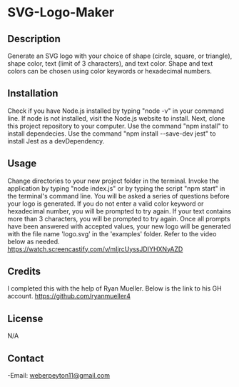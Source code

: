 # SVG-Logo-Maker

## Description

Generate an SVG logo with your choice of shape (circle, square, or triangle), shape color, text (limit of 3 characters), and text color. Shape and text colors can be chosen using color keywords or hexadecimal numbers.

## Installation

Check if you have Node.js installed by typing "node -v" in your command line. If node is not installed, visit the Node.js website to install. Next, clone this project repository to your computer. Use the command "npm install" to install dependecies. Use the command "npm install --save-dev jest" to install Jest as a devDependency.

## Usage

Change directories to your new project folder in the terminal. Invoke the application by typing "node index.js" or by typing the script "npm start" in the terminal's command line. You will be asked a series of questions before your logo is generated. If you do not enter a valid color keyword or hexadecimal number, you will be prompted to try again. If your text contains more than 3 characters, you will be prompted to try again. Once all prompts have been answered with accepted values, your new logo will be generated with the file name 'logo.svg' in the 'examples' folder. Refer to the video below as needed.
https://watch.screencastify.com/v/mIjrcUyssJDIYHXNyAZD


## Credits

I completed this with the help of Ryan Mueller. Below is the link to his GH account.
https://github.com/ryanmueller4

## License

N/A

## Contact

-Email: weberpeyton11@gmail.com
